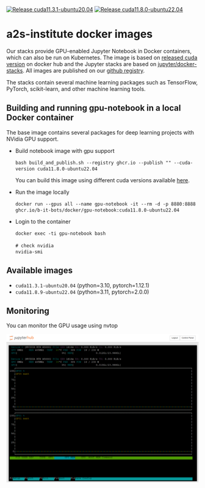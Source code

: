 [<!--lint ignore no-dead-urls-->![Release cuda11.3.1-ubuntu20.04](https://github.com/a2s-institute/docker-stacks/actions/workflows/cuda11.3.1-ubuntu20.04.yml/badge.svg)](https://github.com/a2s-institute/docker-stacks/actions?workflow=cuda11.3.1-ubuntu20.04)
[<!--lint ignore no-dead-urls-->![Release cuda11.8.0-ubuntu22.04](https://github.com/a2s-institute/docker-stacks/actions/workflows/cuda11.8.0-ubuntu22.04.yml/badge.svg)](https://github.com/a2s-institute/docker-stacks/actions?workflow=cuda11.8.0-ubuntu22.04)

# a2s-institute docker images

Our stacks provide GPU-enabled Jupyter Notebook in Docker containers, which can also be run on Kubernetes. The image is based on [released cuda version](https://hub.docker.com/r/nvidia/cuda/tags?page=1&name=12.) on docker hub and the Jupyter stacks are based on [jupyter/docker-stacks](https://github.com/jupyter/docker-stacks/). All images are published on our [github registry](https://github.com/orgs/a2s-institute/packages).

The stacks contain several machine learning packages such as TensorFlow, PyTorch, scikit-learn, and other machine learning tools.

## Building and running gpu-notebook in a local Docker container

The base image  contains several packages for deep learning projects with NVidia GPU support.

* Build notebook image with gpu support
  ```
  bash build_and_publish.sh --registry ghcr.io --publish "" --cuda-version cuda11.8.0-ubuntu22.04
  ```

  You can build this image using different cuda versions available [here](https://hub.docker.com/r/nvidia/cuda/tags).

* Run the image locally
  ```
  docker run --gpus all --name gpu-notebook -it --rm -d -p 8880:8888 ghcr.io/b-it-bots/docker/gpu-notebook:cuda11.8.0-ubuntu22.04
  ```

* Login to the container
  ```
  docker exec -ti gpu-notebook bash

  # check nvidia
  nvidia-smi
  ``` 

## Available images

* `cuda11.3.1-ubuntu20.04` (python=3.10, pytorch=1.12.1)
* `cuda11.8.9-ubuntu22.04` (python=3.11, pytorch=2.0.0)

## Monitoring

You can monitor the GPU usage using nvtop

![nvtop gpu monitoring](figures/nvtop.png)
